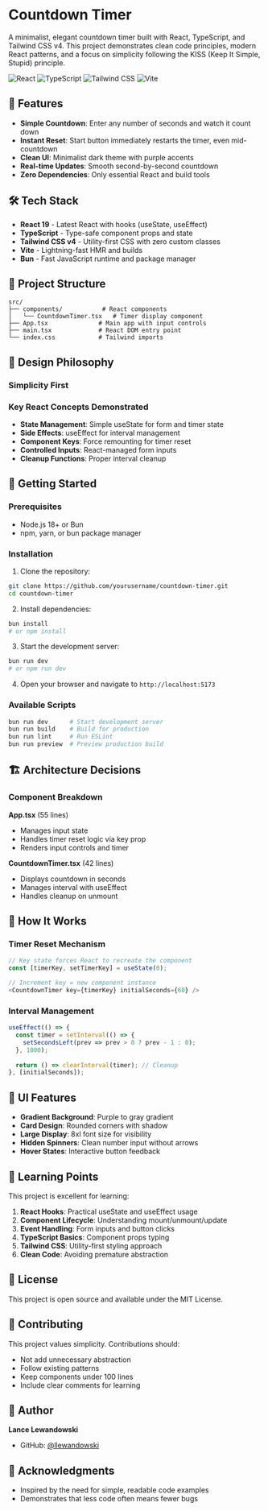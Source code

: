 # Countdown Timer

A minimalist, elegant countdown timer built with React, TypeScript, and Tailwind CSS v4. This project demonstrates clean code principles, modern React patterns, and a focus on simplicity following the KISS (Keep It Simple, Stupid) principle.

![React](https://img.shields.io/badge/React-19.1.1-blue)
![TypeScript](https://img.shields.io/badge/TypeScript-5.8.3-blue)
![Tailwind CSS](https://img.shields.io/badge/Tailwind%20CSS-v4-blue)
![Vite](https://img.shields.io/badge/Vite-7.1.2-purple)

## 🚀 Features

- **Simple Countdown**: Enter any number of seconds and watch it count down
- **Instant Reset**: Start button immediately restarts the timer, even mid-countdown
- **Clean UI**: Minimalist dark theme with purple accents
- **Real-time Updates**: Smooth second-by-second countdown
- **Zero Dependencies**: Only essential React and build tools

## 🛠 Tech Stack

- **React 19** - Latest React with hooks (useState, useEffect)
- **TypeScript** - Type-safe component props and state
- **Tailwind CSS v4** - Utility-first CSS with zero custom classes
- **Vite** - Lightning-fast HMR and builds
- **Bun** - Fast JavaScript runtime and package manager

## 📁 Project Structure

```
src/
├── components/           # React components
│   └── CountdownTimer.tsx   # Timer display component
├── App.tsx              # Main app with input controls
├── main.tsx             # React DOM entry point
└── index.css            # Tailwind imports
```

## 🎨 Design Philosophy

### Simplicity First

### Key React Concepts Demonstrated

- **State Management**: Simple useState for form and timer state
- **Side Effects**: useEffect for interval management
- **Component Keys**: Force remounting for timer reset
- **Controlled Inputs**: React-managed form inputs
- **Cleanup Functions**: Proper interval cleanup

## 🚦 Getting Started

### Prerequisites

- Node.js 18+ or Bun
- npm, yarn, or bun package manager

### Installation

1. Clone the repository:

```bash
git clone https://github.com/yourusername/countdown-timer.git
cd countdown-timer
```

2. Install dependencies:

```bash
bun install
# or npm install
```

3. Start the development server:

```bash
bun run dev
# or npm run dev
```

4. Open your browser and navigate to `http://localhost:5173`

### Available Scripts

```bash
bun run dev      # Start development server
bun run build    # Build for production
bun run lint     # Run ESLint
bun run preview  # Preview production build
```

## 🏗 Architecture Decisions

### Component Breakdown

**App.tsx** (55 lines)
- Manages input state
- Handles timer reset logic via key prop
- Renders input controls and timer

**CountdownTimer.tsx** (42 lines)
- Displays countdown in seconds
- Manages interval with useEffect
- Handles cleanup on unmount

## 🔧 How It Works

### Timer Reset Mechanism

```javascript
// Key state forces React to recreate the component
const [timerKey, setTimerKey] = useState(0);

// Increment key = new component instance
<CountdownTimer key={timerKey} initialSeconds={60} />
```

### Interval Management

```javascript
useEffect(() => {
  const timer = setInterval(() => {
    setSecondsLeft(prev => prev > 0 ? prev - 1 : 0);
  }, 1000);
  
  return () => clearInterval(timer); // Cleanup
}, [initialSeconds]);
```

## 📱 UI Features

- **Gradient Background**: Purple to gray gradient
- **Card Design**: Rounded corners with shadow
- **Large Display**: 8xl font size for visibility
- **Hidden Spinners**: Clean number input without arrows
- **Hover States**: Interactive button feedback

## 🎯 Learning Points

This project is excellent for learning:

1. **React Hooks**: Practical useState and useEffect usage
2. **Component Lifecycle**: Understanding mount/unmount/update
3. **Event Handling**: Form inputs and button clicks
4. **TypeScript Basics**: Component props typing
5. **Tailwind CSS**: Utility-first styling approach
6. **Clean Code**: Avoiding premature abstraction


## 📄 License

This project is open source and available under the MIT License.

## 🤝 Contributing

This project values simplicity. Contributions should:
- Not add unnecessary abstraction
- Follow existing patterns
- Keep components under 100 lines
- Include clear comments for learning

## 👤 Author

**Lance Lewandowski**

- GitHub: [@llewandowski](https://github.com/llewandowski)

## 🙏 Acknowledgments

- Inspired by the need for simple, readable code examples
- Demonstrates that less code often means fewer bugs